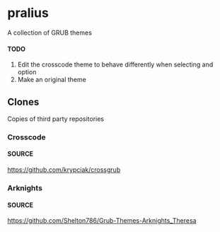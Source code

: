 # pralius
A collection of GRUB themes

#### TODO
1. Edit the crosscode theme to behave differently when selecting and option
2. Make an original theme

## Clones
Copies of third party repositories

### Crosscode

#### SOURCE
https://github.com/krypciak/crossgrub

### Arknights

#### SOURCE
https://github.com/Shelton786/Grub-Themes-Arknights_Theresa


